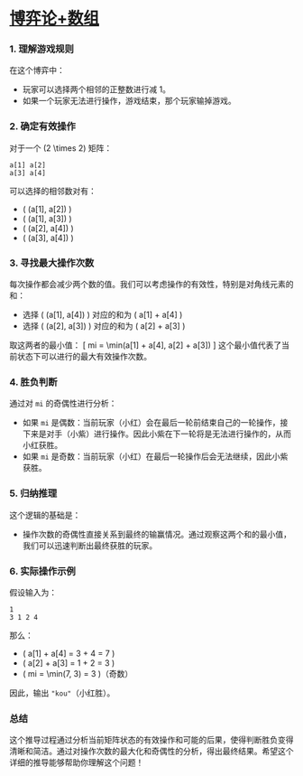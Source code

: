 # [博弈论+数组](https://ac.nowcoder.com/acm/contest/92662/D)

### 1. 理解游戏规则
在这个博弈中：
- 玩家可以选择两个相邻的正整数进行减 1。
- 如果一个玩家无法进行操作，游戏结束，那个玩家输掉游戏。

### 2. 确定有效操作
对于一个 \(2 \times 2\) 矩阵：
```
a[1] a[2]
a[3] a[4]
```
可以选择的相邻数对有：
- \( (a[1], a[2]) \)
- \( (a[1], a[3]) \)
- \( (a[2], a[4]) \)
- \( (a[3], a[4]) \)

### 3. 寻找最大操作次数
每次操作都会减少两个数的值。我们可以考虑操作的有效性，特别是对角线元素的和：
- 选择 \( (a[1], a[4]) \) 对应的和为 \( a[1] + a[4] \)
- 选择 \( (a[2], a[3]) \) 对应的和为 \( a[2] + a[3] \)

取这两者的最小值：
\[ 
mi = \min(a[1] + a[4], a[2] + a[3]) 
\]
这个最小值代表了当前状态下可以进行的最大有效操作次数。

### 4. 胜负判断
通过对 `mi` 的奇偶性进行分析：
- 如果 `mi` 是偶数：当前玩家（小红）会在最后一轮前结束自己的一轮操作，接下来是对手（小紫）进行操作。因此小紫在下一轮将是无法进行操作的，从而小红获胜。
- 如果 `mi` 是奇数：当前玩家（小红）在最后一轮操作后会无法继续，因此小紫获胜。

### 5. 归纳推理
这个逻辑的基础是：
- 操作次数的奇偶性直接关系到最终的输赢情况。通过观察这两个和的最小值，我们可以迅速判断出最终获胜的玩家。

### 6. 实际操作示例
假设输入为：
```
1
3 1 2 4
```
那么：
- \( a[1] + a[4] = 3 + 4 = 7 \)
- \( a[2] + a[3] = 1 + 2 = 3 \)
- \( mi = \min(7, 3) = 3 \)（奇数）

因此，输出 `"kou"`（小红胜）。

### 总结
这个推导过程通过分析当前矩阵状态的有效操作和可能的后果，使得判断胜负变得清晰和简洁。通过对操作次数的最大化和奇偶性的分析，得出最终结果。希望这个详细的推导能够帮助你理解这个问题！